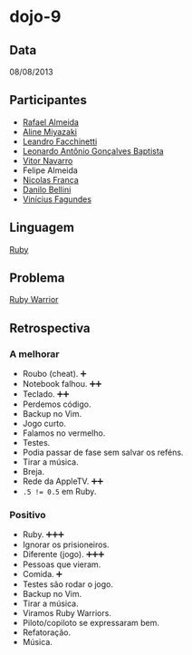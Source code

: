 dojo-9
======

Data
----

08/08/2013

Participantes
-------------

* [Rafael Almeida][1]
* [Aline Miyazaki][2]
* [Leandro Facchinetti][3]
* [Leonardo Antônio Gonçalves Baptista][4]
* [Vitor Navarro][5]
* Felipe Almeida
* [Nicolas França][6]
* [Danilo Bellini][7]
* [Vinícius Fagundes][8]

Linguagem
---------

[Ruby][9]

Problema
--------

[Ruby Warrior][10]

Retrospectiva
-------------

### A melhorar

* Roubo (cheat). :heavy_plus_sign:
* Notebook falhou. :heavy_plus_sign::heavy_plus_sign:
* Teclado. :heavy_plus_sign::heavy_plus_sign:
* Perdemos código.
* Backup no Vim.
* Jogo curto.
* Falamos no vermelho.
* Testes.
* Podia passar de fase sem salvar os reféns.
* Tirar a música.
* Breja.
* Rede da AppleTV. :heavy_plus_sign::heavy_plus_sign:
* `.5 != 0.5` em Ruby.

### Positivo

* Ruby. :heavy_plus_sign::heavy_plus_sign::heavy_plus_sign:
* Ignorar os prisioneiros.
* Diferente (jogo). :heavy_plus_sign::heavy_plus_sign::heavy_plus_sign:
* Pessoas que vieram.
* Comida. :heavy_plus_sign:
* Testes são rodar o jogo.
* Backup no Vim.
* Tirar a música.
* Viramos Ruby Warriors.
* Piloto/copiloto se expressaram bem.
* Refatoração.
* Música.


[1]: https://github.com/stupied4ever
[2]: https://github.com/linezcl
[3]: https://github.com/leafac
[4]: https://github.com/leonardoobaptistaa
[5]: https://github.com/vnavarro
[6]: https://github.com/nicolasfranca
[7]: https://github.com/danilobellini
[8]: mailto:viniciusdfagundes@gmail.com
[9]: http://www.ruby-lang.org/en/
[10]: https://www.bloc.io/ruby-warrior
